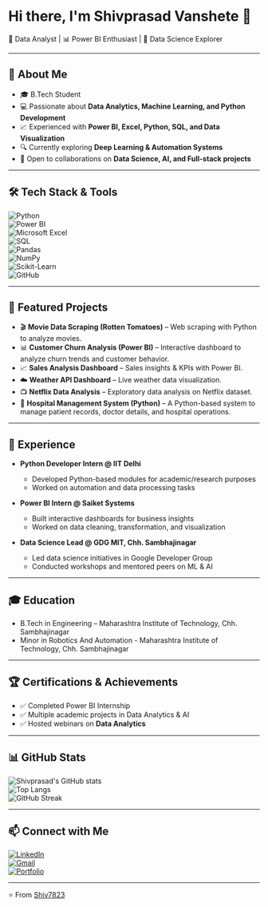 # Hi there, I'm Shivprasad Vanshete 👋  

🚀 Data Analyst | 📊 Power BI Enthusiast | 🤖 Data Science Explorer  

---

## 🌟 About Me  
- 🎓 B.Tech Student
- 💻 Passionate about **Data Analytics, Machine Learning, and Python Development**  
- 📈 Experienced with **Power BI, Excel, Python, SQL, and Data Visualization**  
- 🔍 Currently exploring **Deep Learning & Automation Systems**  
- 🤝 Open to collaborations on **Data Science, AI, and Full-stack projects**  

---

## 🛠️ Tech Stack & Tools  
![Python](https://img.shields.io/badge/Python-3776AB?style=for-the-badge&logo=python&logoColor=white)  
![Power BI](https://img.shields.io/badge/Power%20BI-F2C811?style=for-the-badge&logo=powerbi&logoColor=black)  
![Microsoft Excel](https://img.shields.io/badge/Excel-217346?style=for-the-badge&logo=microsoft-excel&logoColor=white)  
![SQL](https://img.shields.io/badge/SQL-336791?style=for-the-badge&logo=postgresql&logoColor=white)  
![Pandas](https://img.shields.io/badge/Pandas-150458?style=for-the-badge&logo=pandas&logoColor=white)  
![NumPy](https://img.shields.io/badge/Numpy-013243?style=for-the-badge&logo=numpy&logoColor=white)  
![Scikit-Learn](https://img.shields.io/badge/Scikit--Learn-F7931E?style=for-the-badge&logo=scikitlearn&logoColor=white)  
![GitHub](https://img.shields.io/badge/GitHub-181717?style=for-the-badge&logo=github&logoColor=white)  

---

## 📂 Featured Projects  
- 🎬 **Movie Data Scraping (Rotten Tomatoes)** – Web scraping with Python to analyze movies.  
- 📊 **Customer Churn Analysis (Power BI)** – Interactive dashboard to analyze churn trends and customer behavior.  
- 📈 **Sales Analysis Dashboard** – Sales insights & KPIs with Power BI.  
- ☁️ **Weather API Dashboard** – Live weather data visualization.  
- 📺 **Netflix Data Analysis** – Exploratory data analysis on Netflix dataset.  
- 🏥 **Hospital Management System (Python)** – A Python-based system to manage patient records, doctor details, and hospital operations.  

---

## 💼 Experience  
- **Python Developer Intern @ IIT Delhi**  
   - Developed Python-based modules for academic/research purposes  
   - Worked on automation and data processing tasks  

- **Power BI Intern @ Saiket Systems**  
   - Built interactive dashboards for business insights  
   - Worked on data cleaning, transformation, and visualization  

- **Data Science Lead @ GDG MIT, Chh. Sambhajinagar**  
   - Led data science initiatives in Google Developer Group  
   - Conducted workshops and mentored peers on ML & AI  

---

## 🎓 Education  
- B.Tech in Engineering – Maharashtra Institute of Technology, Chh. Sambhajinagar  
- Minor in Robotics And Automation - Maharashtra Institute of Technology, Chh. Sambhajinagar 

---

## 🏆 Certifications & Achievements  
- ✅ Completed Power BI Internship  
- ✅ Multiple academic projects in Data Analytics & AI  
- ✅ Hosted webinars on **Data Analytics**  

---

## 📊 GitHub Stats  
![Shivprasad's GitHub stats](https://github-readme-stats.vercel.app/api?username=Shiv7823&show_icons=true&theme=radical)  
![Top Langs](https://github-readme-stats.vercel.app/api/top-langs/?username=Shiv7823&layout=compact&theme=radical)  
![GitHub Streak](https://streak-stats.demolab.com/?user=Shiv7823&theme=radical)  

---

## 📫 Connect with Me  
[![LinkedIn](https://img.shields.io/badge/LinkedIn-0077B5?style=for-the-badge&logo=linkedin&logoColor=white)](https://linkedin.com/in/your-link)  
[![Gmail](https://img.shields.io/badge/Email-D14836?style=for-the-badge&logo=gmail&logoColor=white)](mailto:your-email@gmail.com)  
[![Portfolio](https://img.shields.io/badge/Portfolio-000000?style=for-the-badge&logo=web&logoColor=white)](https://your-portfolio-link.com)  

---

⭐️ From [Shiv7823](https://github.com/Shiv7823)
